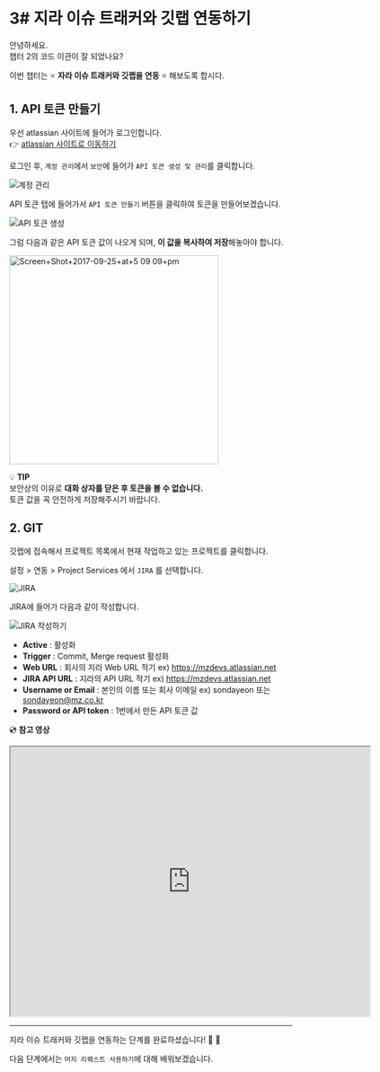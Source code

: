 # 3# 지라 이슈 트래커와 깃랩 연동하기

안녕하세요.  
챕터 2의 코드 이관이 잘 되었나요?

이번 챕터는 :star: **자라 이슈 트래커와 깃랩을 연동** :star: 해보도록 합시다.

## 1. API 토큰 만들기 

우선 atlassian 사이트에 들어가 로그인합니다.         
:point_right: [atlassian 사이트로 이동하기](https://id.atlassian.com/login)

로그인 후, `계정 관리`에서 `보안`에 들어가 `API 토큰 생성 및 관리`를 클릭합니다. 

![계정 관리](https://user-images.githubusercontent.com/54167990/65202404-4c002080-dac5-11e9-9bff-cf3f5c329809.PNG)

API 토큰 탭에 들어가서 `API 토큰 만들기` 버튼을 클릭하여 토큰을 만들어보겠습니다.

![API 토큰 생성](https://user-images.githubusercontent.com/54167990/65202902-b44f0200-dac5-11e9-8673-905190138116.png)

그럼 다음과 같은 API 토큰 값이 나오게 되며, **이 값을 복사하여 저장**해놓아야 합니다.  

<img width="372" alt="Screen+Shot+2017-09-25+at+5 09 09+pm" src="https://user-images.githubusercontent.com/54167990/65207839-101d8900-dace-11e9-9f65-f523eb278adf.png">

:bulb: **TIP**    
보안상의 이유로 **대화 상자를 닫은 후 토큰을 볼 수 없습니다.**    
토큰 값을 꼭 안전하게 저장해주시기 바랍니다.


## 2. GIT

깃랩에 접속해서 프로젝트 목록에서 현재 작업하고 있는 프로젝트를 클릭합니다.

설정 > 연동 > Project Services 에서 `JIRA` 를 선택합니다.

![JIRA](https://user-images.githubusercontent.com/54167990/65203692-bf566200-dac6-11e9-9a5e-c7ff869a5f80.PNG)

JIRA에 들어가 다음과 같이 작성합니다.

![JIRA 작성하기](https://user-images.githubusercontent.com/54167990/65207568-f465b300-dacc-11e9-8f34-5debd694ae79.PNG)

- **Active** : 활성화
- **Trigger** : Commit, Merge request 활성화
- **Web URL** : 회사의 지라 Web URL 적기 ex) https://mzdevs.atlassian.net
- **JIRA API URL** : 지라의 API URL 적기 ex) https://mzdevs.atlassian.net
- **Username or Email** : 본인의 이름 또는 회사 이메일 ex) sondayeon 또는 sondayeon@mz.co.kr
- **Password or API token** : 1번에서 만든 API 토큰 값 



:cd: **참고 영상**   
<iframe src="https://drive.google.com/file/d/1bPACGUlMSVk3xmZW4b3zqbjdLBO0SyLq/preview" width="640" height="480"></iframe>

---

지라 이슈 트래커와 깃랩을 연동하는 단계를 완료하셨습니다!   :clap:  :clap:  

다음 단계에서는 `머지 리퀘스트 사용하기`에 대해 배워보겠습니다.
